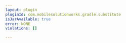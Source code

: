 ```yaml
---
layout: plugin
pluginId: com.mobilesolutionworks.gradle.substitute
isJarAvailable: true
error: NONE
violations: []

---
```

